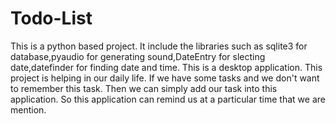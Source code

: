 # Todo-List
This is a python based project. It include the libraries such as sqlite3 for database,pyaudio for generating sound,DateEntry for slecting date,datefinder for finding date and time. This is a desktop application. This project is helping in our daily life. If we have some tasks and we don't want to remember this task. Then we can simply add our task into this application. So this application can remind us at a particular time that we are mention.

